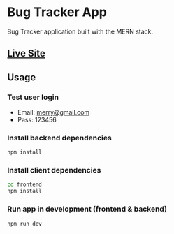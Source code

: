 # Bug Tracker App

Bug Tracker application built with the MERN stack.

## [Live Site](https://bug-tracker-app-tugr.onrender.com)

## Usage

### Test user login

- Email: merry@gmail.com
- Pass: 123456

### Install backend dependencies

```bash
npm install
```

### Install client dependencies

```bash
cd frontend
npm install
```

### Run app in development (frontend & backend)

```bash
npm run dev
```
